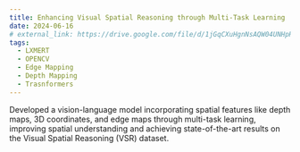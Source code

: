 ```yaml
---
title: Enhancing Visual Spatial Reasoning through Multi-Task Learning
date: 2024-06-16
# external_link: https://drive.google.com/file/d/1jGqCXuHgnNsAQW04UNHpRRhoBj9I_b5n/view?usp=sharing
tags:
  - LXMERT
  - OPENCV
  - Edge Mapping
  - Depth Mapping
  - Trasnformers
---
```


Developed a vision-language model incorporating spatial features like depth maps, 3D coordinates, and edge maps through multi-task learning, improving spatial understanding and achieving state-of-the-art results on the Visual Spatial Reasoning (VSR) dataset.

<!--more-->
